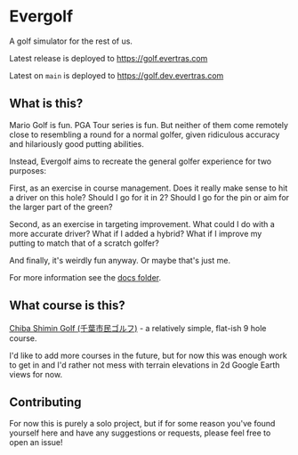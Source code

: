 # Evergolf

A golf simulator for the rest of us.

Latest release is deployed to https://golf.evertras.com

Latest on `main` is deployed to https://golf.dev.evertras.com

## What is this?

Mario Golf is fun. PGA Tour series is fun. But neither of them come remotely
close to resembling a round for a normal golfer, given ridiculous accuracy and
hilariously good putting abilities.

Instead, Evergolf aims to recreate the general golfer experience for two
purposes:

First, as an exercise in course management. Does it really make sense to hit a
driver on this hole? Should I go for it in 2? Should I go for the pin or aim
for the larger part of the green?

Second, as an exercise in targeting improvement. What could I do with a more
accurate driver? What if I added a hybrid? What if I improve my putting to
match that of a scratch golfer?

And finally, it's weirdly fun anyway. Or maybe that's just me.

For more information see the [docs folder](./docs).

## What course is this?

[Chiba Shimin Golf (千葉市民ゴルフ)](https://chibashimin-golf.jp/courseguide/) -
a relatively simple, flat-ish 9 hole course.

I'd like to add more courses in the future, but for now this was enough work to
get in and I'd rather not mess with terrain elevations in 2d Google Earth views
for now.

## Contributing

For now this is purely a solo project, but if for some reason you've found
yourself here and have any suggestions or requests, please feel free to open an
issue!
